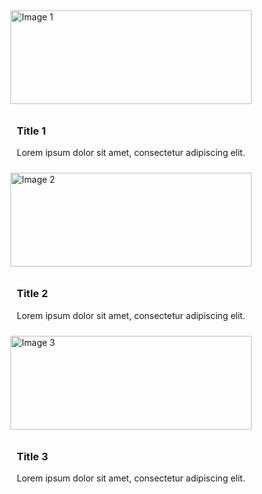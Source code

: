 <!DOCTYPE html>
<html>
<head>
  <title>Responsive Card Layout</title>
  <style>
    .container {
      display: flex;
      flex-wrap: wrap;
      justify-content: center;
    }

    .card {
      width: 300px;
      height: 300px;
      margin: 10px;
      border: 1px solid #ccc;
      border-radius: 4px;
      overflow: hidden;
      box-shadow: 0 2px 4px rgba(0, 0, 0, 0.1);
      transition: box-shadow 0.3s ease-in-out;
    }

    .card:hover {
      box-shadow: 0 4px 8px rgba(0, 0, 0, 0.2);
    }

    .card img {
      width: 100%;
      height: 150px;
      object-fit: cover;
    }

    .card .content {
      padding: 10px;
    }

    @media screen and (max-width: 768px) {
      .card {
        width: calc(50% - 20px);
      }
    }

    @media screen and (max-width: 480px) {
      .card {
        width: calc(100% - 20px);
      }
    }
  </style>
</head>
<body>
  <div class="container">
    <div class="card">
      <img src="image1.jpg" alt="Image 1">
      <div class="content">
        <h3>Title 1</h3>
        <p>Lorem ipsum dolor sit amet, consectetur adipiscing elit.</p>
      </div>
    </div>
    <div class="card">
      <img src="image2.jpg" alt="Image 2">
      <div class="content">
        <h3>Title 2</h3>
        <p>Lorem ipsum dolor sit amet, consectetur adipiscing elit.</p>
      </div>
    </div>
    <div class="card">
      <img src="image3.jpg" alt="Image 3">
      <div class="content">
        <h3>Title 3</h3>
        <p>Lorem ipsum dolor sit amet, consectetur adipiscing elit.</p>
      </div>
    </div>
    <!-- Add more cards as needed -->
  </div>
</body>
</html>
